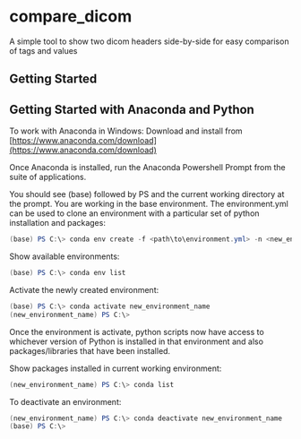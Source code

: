 # compare_dicom

A simple tool to show two dicom headers side-by-side for easy comparison of tags and values

## Getting Started

## Getting Started with Anaconda and Python

To work with Anaconda in Windows:
Download and install from [https://www.anaconda.com/download](https://www.anaconda.com/download)

Once Anaconda is installed, run the Anaconda Powershell Prompt from the suite of applications.

You should see (base) followed by PS and the current working directory at the prompt. You are working in the base environment. The environment.yml can be used to clone an environment with a particular set of python installation and packages:

```powershell
(base) PS C:\> conda env create -f <path\to\environment.yml> -n <new_environment_name>
```

Show available environments:

```powershell
(base) PS C:\> conda env list
```

Activate the newly created environment:

```powershell
(base) PS C:\> conda activate new_environment_name
(new_environment_name) PS C:\>
```

Once the environment is activate, python scripts now have access to whichever version of Python is installed in that environment and also packages/libraries that have been installed.

Show packages installed in current working environment:

```powershell
(new_environment_name) PS C:\> conda list
```

To deactivate an environment:

```powershell
(new_environment_name) PS C:\> conda deactivate new_environment_name
(base) PS C:\>
```
